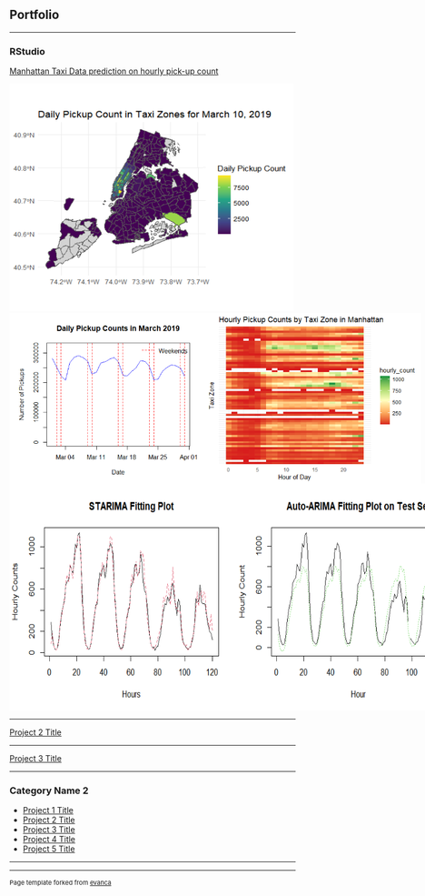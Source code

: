 ## Portfolio

---

### RStudio

[Manhattan Taxi Data prediction on hourly pick-up count](/pdf/Report_R_Manhattan.pdf)
  

<img src="images/project_1/3_10_daily_pickup_counts_sm.png?raw=true" width="500" height="400"/>


<div style="display: flex;">
  <img src="images/project_1/Daily_Pickup_Counts_in_March_2019.png?raw=true" width="400" height="300"/>
  <img src="images/project_1/HourlyPickupCounts_TaxiZone_Manhattan.png?raw=true" width="400" height="300"/>
</div>

<div style="display: flex;">
  <img src="images/project_1/STARIMA_Fitting_Plot.png?raw=true" width="400" height="400"/>
  <img src="images/project_1/AutoARIMA_Fitting_Plot_on_Test_Set.png?raw=true" width="400" height="400"/>
</div>

---
[Project 2 Title](/sample_page)

---
[Project 3 Title](http://example.com/)


---

### Category Name 2

- [Project 1 Title](http://example.com/)
- [Project 2 Title](http://example.com/)
- [Project 3 Title](http://example.com/)
- [Project 4 Title](http://example.com/)
- [Project 5 Title](http://example.com/)

---




---
<p style="font-size:11px">Page template forked from <a href="https://github.com/evanca/quick-portfolio">evanca</a></p>
<!-- Remove above link if you don't want to attibute -->
